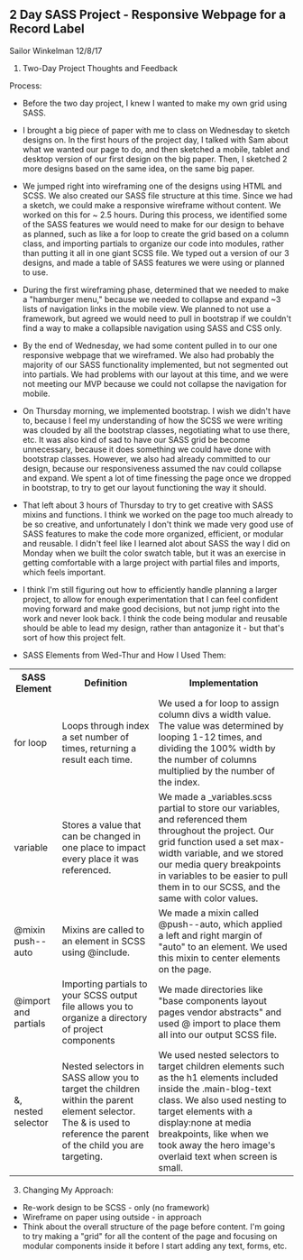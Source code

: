## 2 Day SASS Project - Responsive Webpage for a Record Label
Sailor Winkelman
12/8/17

1. Two-Day Project Thoughts and Feedback

Process:

* Before the two day project, I knew I wanted to make my own grid using SASS.

* I brought a big piece of paper with me to class on Wednesday to sketch designs on. In the first hours of the project day, I talked with Sam about what we wanted our page to do, and then sketched a mobile, tablet and desktop version of our first design on the big paper. Then, I sketched 2 more designs based on the same idea, on the same big paper.

* We jumped right into wireframing one of the designs using HTML and SCSS. We also created our SASS file structure at this time. Since we had a sketch, we could make a responsive wireframe without content. We worked on this for ~ 2.5 hours. During this process, we identified some of the SASS features we would need to make for our design to behave as planned, such as like a for loop to create the grid based on a column class, and importing partials to organize our code into modules, rather than putting it all in one giant SCSS file. We typed out a version of our 3 designs, and made a table of SASS features we were using or planned to use.

* During the first wireframing phase, determined that we needed to make a "hamburger menu," because we needed to collapse and expand ~3 lists of navigation links in the mobile view. We planned to not use a framework, but agreed we would need to pull in bootstrap if we couldn't find a way to make a collapsible navigation using SASS and CSS only.

* By the end of Wednesday, we had some content pulled in to our one responsive webpage that we wireframed. We also had probably the majority of our SASS functionality implemented, but not segmented out into partials. We had problems with our layout at this time, and we were not meeting our MVP because we could not collapse the navigation for mobile.

* On Thursday morning, we implemented bootstrap. I wish we didn't have to, because I feel my understanding of how the SCSS we were writing was clouded by all the bootstrap classes, negotiating what to use there, etc. It was also kind of sad to have our SASS grid be become unnecessary, because it does something we could have done with bootstrap classes. However, we also had already committed to our design, because our responsiveness assumed the nav could collapse and expand. We spent a lot of time finessing the page once we dropped in bootstrap, to try to get our layout functioning the way it should.

* That left about 3 hours of Thursday to try to get creative with SASS mixins and functions. I think we worked on the page too much already to be so creative, and unfortunately I don't think we made very good use of SASS features to make the code more organized, efficient, or modular and reusable. I didn't feel like I learned alot about SASS the way I did on Monday when we built the color swatch table, but it was an exercise in getting comfortable with a large project with partial files and imports, which feels important.

* I think I'm still figuring out how to efficiently handle planning a larger project, to allow for enough experimentation that I can feel confident moving forward and make good decisions, but not jump right into the work and never look back. I think the code being modular and reusable should be able to lead my design, rather than antagonize it - but that's sort of how this project felt.

* SASS Elements from Wed-Thur and How I Used Them:

<table class="tg">
  <tr>
    <th class="tg-yw4l">SASS Element</th>
    <th class="tg-yw4l">Definition</th>
    <th class="tg-yw4l">Implementation</th>
  </tr>
  <tr>
    <td class="tg-yw4l">for loop</td>
    <td class="tg-yw4l">Loops through index a set number of times, returning a result each time.</td>
    <td class="tg-yw4l">We used a for loop to assign column divs a width value. The value was determined by looping 1-12 times, and dividing the 100% width by the number of columns multiplied by the number of the index.</td>
  </tr>
  <tr>
    <td class="tg-yw4l">variable</td>
    <td class="tg-yw4l">Stores a value that can be changed in one place to impact every place it was referenced.</td>
    <td class="tg-yw4l">We made a _variables.scss partial to store our variables, and referenced them throughout the project. Our grid function used a set max-width variable, and we stored our media query breakpoints in variables to be easier to pull them in to our SCSS, and the same with color values.</td>
  </tr>
  <tr>
    <td class="tg-yw4l">@mixin push--auto</td>
    <td class="tg-yw4l">Mixins are called to an element in SCSS using @include.</td>
    <td class="tg-yw4l">We made a mixin called @push--auto, which applied a left and right margin of "auto" to an element. We used this mixin to center elements on the page.</td>
  </tr>
  <tr>
    <td class="tg-yw4l">@import and partials</td>
    <td class="tg-yw4l">Importing partials to your SCSS output file allows you to organize a directory of project components</td>
    <td class="tg-yw4l">We made directories like "base components  layout  pages vendor abstracts" and used @ import to place them all into our output SCSS file.</td>
  </tr>
  <tr>
    <td class="tg-yw4l">&amp;, nested selector</td>
    <td class="tg-yw4l">Nested selectors in SASS allow you to target the children within the parent element selector. The &amp; is used to reference the parent of the child you are targeting.</td>
    <td class="tg-yw4l">We used nested selectors to target children elements such as the h1 elements included inside the .main-blog-text class. We also used nesting to target elements with a display:none at media breakpoints, like when we took away the hero image's overlaid text when screen is small.</td>
  </tr>
</table>

3. Changing My Approach:
* Re-work design to be SCSS - only (no framework)
* Wireframe on paper using outside - in approach
* Think about the overall structure of the page before content. I'm going to try making a "grid" for all the content of the page and focusing on modular components inside it before I start adding any text, forms, etc.
